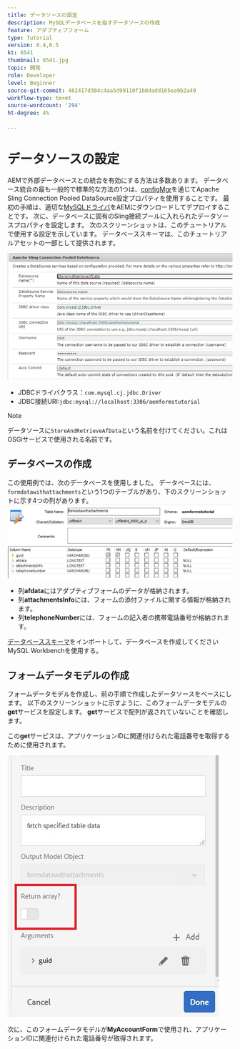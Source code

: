 ```yaml
---
title: データソースの設定
description: MySQLデータベースを指すデータソースの作成
feature: アダプティブフォーム
type: Tutorial
version: 6.4,6.5
kt: 6541
thumbnail: 6541.jpg
topic: 開発
role: Developer
level: Beginner
source-git-commit: 462417d384c4aa5d99110f1b8dadd165ea9b2a49
workflow-type: tm+mt
source-wordcount: '294'
ht-degree: 4%

---
```



# データソースの設定

AEMで外部データベースとの統合を有効にする方法は多数あります。 データベース統合の最も一般的で標準的な方法の1つは、[configMgr](http://localhost:4502/system/console/configMgr)を通じてApache Sling Connection Pooled DataSource設定プロパティを使用することです。
最初の手順は、適切な[MySQLドライバ](https://mvnrepository.com/artifact/mysql/mysql-connector-java)をAEMにダウンロードしてデプロイすることです。
次に、データベースに固有のSling接続プールに入れられたデータソースプロパティを設定します。 次のスクリーンショットは、このチュートリアルで使用する設定を示しています。 データベーススキーマは、このチュートリアルアセットの一部として提供されます。

![data-source](assets/data-source.JPG)


* JDBCドライバクラス：`com.mysql.cj.jdbc.Driver`
* JDBC接続URI:`jdbc:mysql://localhost:3306/aemformstutorial`

>[!NOTE]
>データソースに`StoreAndRetrieveAfData`という名前を付けてください。これはOSGiサービスで使用される名前です。


## データベースの作成


この使用例では、次のデータベースを使用しました。 データベースには、`formdatawithattachments`という1つのテーブルがあり、下のスクリーンショットに示す4つの列があります。
![データベース](assets/table-schema.JPG)

* 列&#x200B;**afdata**&#x200B;にはアダプティブフォームのデータが格納されます。
* 列&#x200B;**attachmentsInfo**&#x200B;には、フォームの添付ファイルに関する情報が格納されます。
* 列&#x200B;**telephoneNumber**&#x200B;には、フォームの記入者の携帯電話番号が格納されます。

[データベーススキーマ](assets/data-base-schema.sql)をインポートして、データベースを作成してください
MySQL Workbenchを使用する。

## フォームデータモデルの作成

フォームデータモデルを作成し、前の手順で作成したデータソースをベースにします。
以下のスクリーンショットに示すように、このフォームデータモデルの**get**サービスを設定します。
**get**&#x200B;サービスで配列が返されていないことを確認します。

この&#x200B;**get**&#x200B;サービスは、アプリケーションIDに関連付けられた電話番号を取得するために使用されます。

![get-service](assets/get-service.JPG)

次に、このフォームデータモデルが&#x200B;**MyAccountForm**&#x200B;で使用され、アプリケーションIDに関連付けられた電話番号が取得されます。
